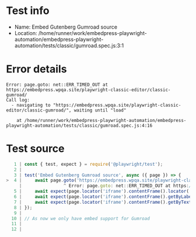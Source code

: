 # Test info

- Name: Embed Gutenberg Gumroad source
- Location: /home/runner/work/embedpress-playwright-automation/embedpress-playwright-automation/tests/classic/gumroad.spec.js:3:1

# Error details

```
Error: page.goto: net::ERR_TIMED_OUT at https://embedpress.wpqa.site/playwright-classic-editor/classic-gumroad/
Call log:
  - navigating to "https://embedpress.wpqa.site/playwright-classic-editor/classic-gumroad/", waiting until "load"

    at /home/runner/work/embedpress-playwright-automation/embedpress-playwright-automation/tests/classic/gumroad.spec.js:4:16
```

# Test source

```ts
   1 | const { test, expect } = require('@playwright/test');
   2 |
   3 | test('Embed Gutenberg Gumroad source', async ({ page }) => {
>  4 |     await page.goto('https://embedpress.wpqa.site/playwright-classic-editor/classic-gumroad/');
     |                ^ Error: page.goto: net::ERR_TIMED_OUT at https://embedpress.wpqa.site/playwright-classic-editor/classic-gumroad/
   5 |     await expect(page.locator('iframe').contentFrame().locator('.preview').first()).toBeVisible();
   6 |     await expect(page.locator('iframe').contentFrame().getByLabel('Product information bar').getByRole('link', { name: 'Buy this' })).toBeVisible();
   7 |     await expect(page.locator('iframe').contentFrame().getByText('$').first()).toBeVisible();
   8 | });
   9 |
  10 | // As now we only have embed support for Gumroad
  11 |
  12 |
```